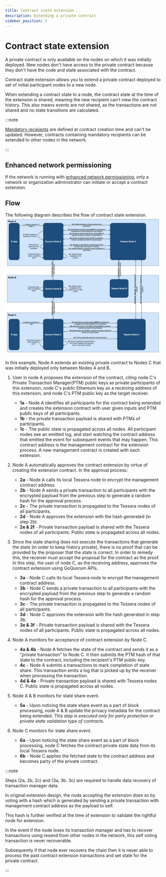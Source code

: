 ```yaml
---
title: Contract state extension
description: Extending a private contract
sidebar_position: 5
---
```


# Contract state extension

A private contract is only available on the nodes on which it was initially deployed. New nodes don't have access to the private contract because they don't have the code and state associated with the contract.

Contract state extension allows you to extend a private contract deployed to set of initial participant nodes to a new node.

When extending a contract state to a node, the contract state at the time of the extension is shared, meaning the new recipient can't view the contract history. This also means events are not shared, as the transactions are not shared and no state transitions are calculated.

:::note

[Mandatory recipients](privacy-enhancements.md#mandatory-party-protection) are defined at contract creation time and can't be updated. However, contracts containing mandatory recipients can be extended to other nodes in the network.

:::

## Enhanced network permissioning

If the network is running with [enhanced network permissioning](../permissions-overview.md#enhanced-network-permissioning), only a network or organization administrator can initiate or accept a contract extension.

## Flow

The following diagram describes the flow of contract state extension. ![contract state extension diagram](../../images/ContractStateExtension.png)

In this example, Node A extends an existing private contract to Nodes C that was initially deployed only between Nodes A and B.

1. User in node A proposes the extension of the contract, citing node C's Private Transaction Manager(PTM) public keys as private participants of this extension, node C's public Ethereum key as a receiving address of this extension, and node C's PTM public key as the target receiver.

   - **1a** - Node A identifies all participants for the contract being extended and creates the extension contract with user given inputs and PTM public keys of all participants.
   - **1b** - the private transaction payload is shared with PTMs of participants.
   - **1c** - The public state is propagated across all nodes. All participant nodes see an emitted log, and start watching the contract address that emitted the event for subsequent events that may happen. This contract address is the management contract for the extension process. A new management contract is created with each extension.

2. Node A automatically approves the contract extension by virtue of creating the extension contract. In the approval process:

   - **2a** - Node A calls its local Tessera node to encrypt the management contract address.
   - **2b** - Node A sends a private transaction to all participants with the encrypted payload from the previous step to generate a random hash for the approval process.
   - **2c** - The private transaction is propagated to the Tessera nodes of all participants.
   - **2d** - Node A approves the extension with the hash generated (in step 2b).
   - **2e & 2f** - Private transaction payload is shared with the Tessera nodes of all participants. Public state is propagated across all nodes.

3. Since the state sharing does not execute the transactions that generate the state (in order to keep history private), there is no proof that can be provided by the proposer that the state is correct. In order to remedy this, the receiver must accept the proposal for the contract as the proof. In this step, the user of node C, as the receiving address, approves the contract extension using GoQuorum APIs.

   - **3a** - Node C calls its local Tessera node to encrypt the management contract address.
   - **3b** - Node C sends a private transaction to all participants with the encrypted payload from the previous step to generate a random hash for the approval process.
   - **3c** - The private transaction is propagated to the Tessera nodes of all participants.
   - **3d** - Node C approves the extension with the hash generated in step 3b.
   - **3e & 3f** - Private transaction payload is shared with the Tessera nodes of all participants. Public state is propagated across all nodes.

4. Node A monitors for acceptance of contract extension by Node C.

   - **4a & 4b** - Node A fetches the state of the contract and sends it as a "private transaction" to Node C. It then submits the PTM hash of that state to the contract, including the recipient's PTM public key.
   - **4c** - Node A submits a transactions to mark completion of state share. This transaction emits a log that is picked up by the receiver when processing the transaction.
   - **4d & 4e** - Private transaction payload is shared with Tessera nodes C. Public state is propagated across all nodes.

5. Node A & B monitors for state share event.

   - **5a** - Upon noticing the state share event as a part of block processing, node A & B update the privacy metadata for the contract being extended. _This step is executed only for party protection or private state validation type of contracts._

6. Node C monitors for state share event.

   - **6a** - Upon noticing the state share event as a part of block processing, node C fetches the contract private state data from its local Tessera node.
   - **6b** - Node C applies the fetched state to the contract address and becomes party of the private contract.

:::note

Steps (2a, 2b, 2c) and (3a, 3b. 3c) are required to handle data recovery of transaction manager data.

In original extension design, the node accepting the extension does so by voting with a hash which is generated by sending a private transaction with management contract address as the payload to self.

This hash is further verified at the time of extension to validate the rightful node for extension.

In the event if the node loses its transaction manager and has to recover transactions using resend from other nodes in the network, this self voting transaction is never recoverable.

Subsequently if that node ever recovers the chain then it is never able to process the past contract extension transactions and set state for the private contract.

:::

